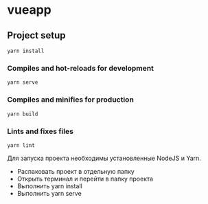 # vueapp

## Project setup
```
yarn install
```

### Compiles and hot-reloads for development
```
yarn serve
```

### Compiles and minifies for production
```
yarn build
```

### Lints and fixes files
```
yarn lint
```

Для запуска проекта необходимы установленные NodeJS и Yarn.

- Распаковать проект в отдельную папку
- Открыть терминал и перейти в папку проекта
- Выполнить yarn install
- Выполнить yarn serve

